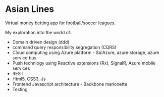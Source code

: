 Asian Lines
==========

Virtual money betting app for football/soccer leagues. 

My exploration into the world of:
- Domain driven design (ddd)
- command query responsibility segregation (CQRS)
- Cloud computing using Azure platform -  SqlAzure, azure storage, azure service bus
- Push technlogy using Reactive extensions (Rx), SignalR, Azure mobile services
- REST
- Html5, CSS3, Js
- Frontend Javascript architecture - Backbone marionette
- Testing
 
